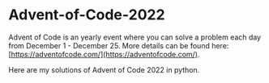 # Advent-of-Code-2022

Advent of Code is an yearly event where you can solve a problem each day from December 1 - December 25. 
More details can be found here: [https://adventofcode.com/](https://adventofcode.com/).

Here are my solutions of Advent of Code 2022 in python.
